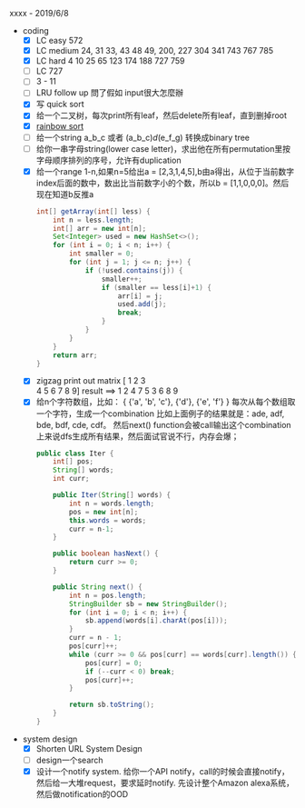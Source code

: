 xxxx - 2019/6/8
- coding
    - [x] LC easy 572
    - [x] LC medium 24, 31 33, 43 48 49, 200, 227 304 341 743 767 785
    - [x] LC hard 4 10 25 65 123 174 188 727 759
    - [ ] LC 727
    - [ ] 3 - 11
    - [ ] LRU follow up 問了假如 input很大怎麼辦
    - [x] 写 quick sort
    - [x] 给一个二叉树，每次print所有leaf，然后delete所有leaf，直到删掉root
    - [x] [rainbow sort](https://starllap.space/2017/06/23/LintCode-Rainbow-Sort/)
    - [ ] 给一个string  a_b_c 或者 (a_b_c)_d_(e_f_g) 转换成binary tree
    - [ ] 给你一串字母string(lower case letter)，求出他在所有permutation里按字母顺序排列的序号，允许有duplication
    - [x] 给一个range 1-n,如果n=5给出a = [2,3,1,4,5],b由a得出，从位于当前数字index后面的数中，数出比当前数字小的个数，所以b = [1,1,0,0,0]。然后现在知道b反推a
        ```java
        int[] getArray(int[] less) {
            int n = less.length;
            int[] arr = new int[n];
            Set<Integer> used = new HashSet<>();
            for (int i = 0; i < n; i++) {
                int smaller = 0;
                for (int j = 1; j <= n; j++) {
                    if (!used.contains(j)) {
                        smaller++;
                        if (smaller == less[i]+1) {
                            arr[i] = j;
                            used.add(j);
                            break;
                        }
                    }
                }
            }
            return arr;
        }
        ```
    - [x] zigzag print out matrix
        [ 1 2 3   
          4 5 6 
          7 8 9] 
        result ==> 1 2 4 7 5 3 6 8 9
    - [x] 给n个字符数组，比如：
        {
        {'a', 'b', 'c'},
        {'d'},
        {'e', 'f'}
        }
        每次从每个数组取一个字符，生成一个combination
        比如上面例子的结果就是：ade, adf, bde, bdf, cde, cdf。
        然后next() function会被call输出这个combination
        上来说dfs生成所有结果，然后面试官说不行，内存会爆；
        ```java
        public class Iter {
            int[] pos;
            String[] words;
            int curr;

            public Iter(String[] words) {
                int n = words.length;
                pos = new int[n];
                this.words = words;
                curr = n-1;
            }

            public boolean hasNext() {
                return curr >= 0;
            }

            public String next() {
                int n = pos.length;
                StringBuilder sb = new StringBuilder();
                for (int i = 0; i < n; i++) {
                    sb.append(words[i].charAt(pos[i]));
                }
                curr = n - 1;
                pos[curr]++;
                while (curr >= 0 && pos[curr] == words[curr].length()) {
                    pos[curr] = 0;
                    if (--curr < 0) break;
                    pos[curr]++;
                }

                return sb.toString();
            }
        }
        ```   
- system design
    - [x] Shorten URL System Design    
    - [ ] design一个search
    - [x] 设计一个notify system. 给你一个API notify，call的时候会直接notify，然后给一大堆request，要求延时notify. 先设计整个Amazon alexa系统，然后做notification的OOD